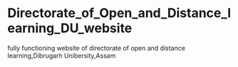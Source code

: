# Directorate_of_Open_and_Distance_learning_DU_website
fully functioning website of directorate of open and distance learning,Dibrugarh Unibersity,Assam
